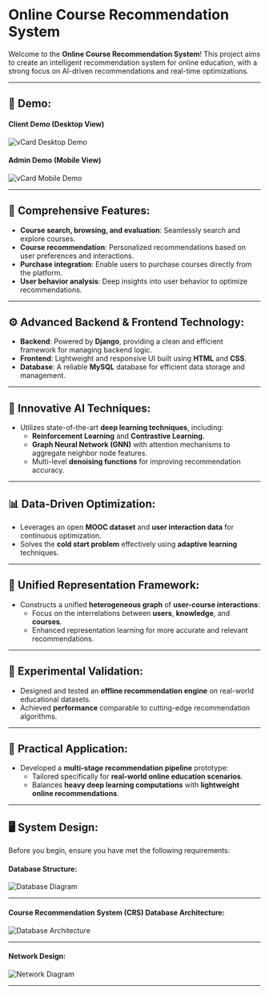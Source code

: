 # Online Course Recommendation System

Welcome to the **Online Course Recommendation System**! This project aims to create an intelligent recommendation system for online education, with a strong focus on AI-driven recommendations and real-time optimizations.

---

## 📸 **Demo:**

#### **Client Demo (Desktop View)**

![vCard Desktop Demo](./website-demo-image/CRS.png "Client")

#### **Admin Demo (Mobile View)**

![vCard Mobile Demo](./website-demo-image/CRSB.png "Admin")

---

## 📝 **Comprehensive Features:**

- **Course search, browsing, and evaluation**: Seamlessly search and explore courses.
- **Course recommendation**: Personalized recommendations based on user preferences and interactions.
- **Purchase integration**: Enable users to purchase courses directly from the platform.
- **User behavior analysis**: Deep insights into user behavior to optimize recommendations.

---

## ⚙️ **Advanced Backend & Frontend Technology:**

- **Backend**: Powered by **Django**, providing a clean and efficient framework for managing backend logic.
- **Frontend**: Lightweight and responsive UI built using **HTML** and **CSS**.
- **Database**: A reliable **MySQL** database for efficient data storage and management.

---

## 🤖 **Innovative AI Techniques:**

- Utilizes state-of-the-art **deep learning techniques**, including:
  - **Reinforcement Learning** and **Contrastive Learning**.
  - **Graph Neural Network (GNN)** with attention mechanisms to aggregate neighbor node features.
  - Multi-level **denoising functions** for improving recommendation accuracy.
  
---

## 📊 **Data-Driven Optimization:**

- Leverages an open **MOOC dataset** and **user interaction data** for continuous optimization.
- Solves the **cold start problem** effectively using **adaptive learning** techniques.

---

## 🔗 **Unified Representation Framework:**

- Constructs a unified **heterogeneous graph** of **user-course interactions**:
  - Focus on the interrelations between **users**, **knowledge**, and **courses**.
  - Enhanced representation learning for more accurate and relevant recommendations.

---

## 🔬 **Experimental Validation:**

- Designed and tested an **offline recommendation engine** on real-world educational datasets.
- Achieved **performance** comparable to cutting-edge recommendation algorithms.

---

## 🚀 **Practical Application:**

- Developed a **multi-stage recommendation pipeline** prototype:
  - Tailored specifically for **real-world online education scenarios**.
  - Balances **heavy deep learning computations** with **lightweight online recommendations**.

---

## 🖥️ **System Design:**

Before you begin, ensure you have met the following requirements:

#### **Database Structure:**

![Database Diagram](./website-demo-image/CRSdb.png "Database")

---

#### **Course Recommendation System (CRS) Database Architecture:**

![Database Architecture](./website-demo-image/CRS11.png "Database Design")

---

#### **Network Design:**

![Network Diagram](./website-demo-image/network.png "Network")

---
